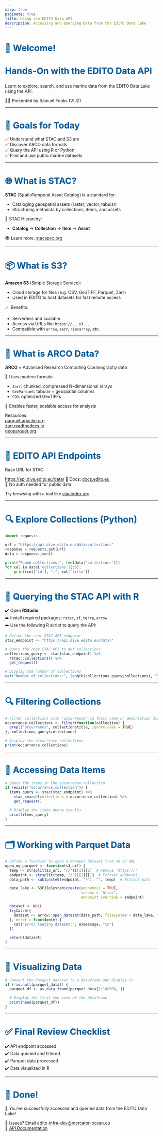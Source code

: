 ```yaml
---
marp: true
paginate: true
title: Using the EDITO Data API
description: Accessing and Querying Data from the EDITO Data Lake
---
```


<style>
/******************
Refined Digital Twin Ocean Theme with Responsive Scaling
******************/
:root {
  --background-gradient: linear-gradient(to bottom, #f0faff, #e6f7ff); /* Light ocean gradient */
  --text-color: #00264d; /* Darker blue text */
  --accent-color: #005b99; /* Deep blue accents */
  --border-color: #99ccff; /* Subtle blue border */
  --font-family: 'Lato', sans-serif; /* Modern sans-serif font */
  --icon-size: 5vw; /* Responsive icon size */
  --text-size: 3vw; /* Responsive text size */
}

section {
  background: var(--background-gradient);
  color: var(--text-color);
  font-family: var(--font-family);
  padding: 5%; /* Increased padding for larger elements */
  border-radius: 10px;
  box-shadow: 0 4px 8px rgba(0, 0, 0, 0.1);
  position: relative;
}

section::before {
  content: '';
  position: absolute;
  top: 50%;
  right: 5%;
  transform: translateY(-50%);
  background: url('./images/editoglobe.png') no-repeat center;
  background-size: 300px;
  opacity: 0.1; /* Subtle watermark */
  width: 300px;
  height: 300px;
  z-index: 0;
}

section::after {
  content: '';
  position: absolute;
  bottom: 10px;
  right: 10px;
  background: url('./images/editofish.png'), url('./images/euflag.png');
  background-repeat: no-repeat;
  background-size: 50px, 50px;
  background-position: right bottom, right 60px bottom;
  width: 100px;
  height: 100px;
  z-index: 1;
}

h1, h2, h3 {
  color: var(--accent-color);
  text-shadow: 0 1px 2px rgba(0, 0, 0, 0.2);
  z-index: 2;
  position: relative;
  font-size: var(--text-size); /* Responsive text size */
}

/******************
Reusable Scrollable Style
******************/
.scrollable {
  height: 400px; /* Adjust height as needed */
  overflow-y: auto;
  border: 1px solid var(--border-color);
  padding: 10px;
  background-color: rgba(255, 255, 255, 0.95); /* Slightly opaque white */
  border-radius: 5px;
  box-shadow: 0 2px 4px rgba(0, 0, 0, 0.1);
  z-index: 2;
  position: relative;
}

/******************
Responsive Icon and Text Styling
******************/
.icon {
  font-size: var(--icon-size); /* Responsive icon size */
  display: inline-block;
  vertical-align: middle;
}

.link-text {
  font-size: var(--text-size); /* Responsive text size */
  font-weight: bold;
  color: var(--accent-color);
}
</style>

# 🌊 Welcome!

## Hands-On with the EDITO Data API

Learn to explore, search, and use marine data from the EDITO Data Lake using the API.

👨‍🏫 Presented by Samuel Fooks (VLIZ)

---

# 🚀 Goals for Today

✅ Understand what STAC and S3 are  
✅ Discover ARCO data formats  
✅ Query the API using R or Python  
✅ Find and use public marine datasets

---

# 🌐 What is STAC?

**STAC** (SpatioTemporal Asset Catalog) is a standard for:
- Cataloging geospatial assets (raster, vector, tabular)
- Structuring metadata by collections, items, and assets

🧩 STAC Hierarchy:
- **Catalog** → **Collection** → **Item** → **Asset**

📚 Learn more: [stacspec.org](https://stacspec.org)

---

# 📦 What is S3?

**Amazon S3** (Simple Storage Service):
- Cloud storage for files (e.g. CSV, GeoTIFF, Parquet, Zarr)
- Used in EDITO to host datasets for fast remote access

🪄 Benefits:
- Serverless and scalable
- Access via URLs like `https://...s3...`
- Compatible with `arrow`, `zarr`, `rioxarray`, etc.

---

# 🧬 What is ARCO Data?

**ARCO** = Advanced Research Computing Oceanography data

🔹 Uses modern formats:
- `Zarr`: chunked, compressed N-dimensional arrays
- `GeoParquet`: tabular + geospatial columns
- `COG`: optimized GeoTIFFs

🔹 Enables faster, scalable access for analysis

Resources:  
[parquet.apache.org](https://parquet.apache.org)  
[zarr.readthedocs.io](https://zarr.readthedocs.io)  
[geoparquet.org](https://geoparquet.org)

---

# 🔗 EDITO API Endpoints

Base URL for STAC:

https://api.dive.edito.eu/data/
📖 Docs: [docs.edito.eu](https://docs.edito.eu)  
🔐 No auth needed for public data

Try browsing with a tool like [stacindex.org](https://stacindex.org)

---

# 🔍 Explore Collections (Python)

```python
import requests

url = "https://api.dive.edito.eu/data/collections"
response = requests.get(url)
data = response.json()

print("Found collections:", len(data['collections']))
for col in data['collections'][:5]:
    print(col['id'], ":", col['title'])
```

---


# 🧱 Querying the STAC API with R

✔️ Open **RStudio**  
➡️ Install required packages: `rstac`, `sf`, `terra`, `arrow`  
➡️ Use the following R script to query the API:

```r
# Define the root STAC API endpoint
stac_endpoint <- "https://api.dive.edito.eu/data/"

# Query the root STAC API to get collections
collections_query <- stac(stac_endpoint) %>%
  rstac::collections() %>%
  get_request()

# Display the number of collections
cat("Number of collections:", length(collections_query$collections), "\n")
```

---

# 🔍 Filtering Collections

```r
# Filter collections with 'occurrence' in their name or description directly
occurrence_collections <- Filter(function(collection) {
  grepl("occurrence", collection$title, ignore.case = TRUE)
}, collections_query$collections)

# Display the occurrence collections
print(occurrence_collections)
```

---

# 📂 Accessing Data Items

```r
# Query the items in the occurrence collection
if (exists("occurrence_collection")) {
  items_query <- stac(stac_endpoint) %>%
    stac_search(collections = occurrence_collection) %>%
    get_request()

  # Display the items query results
  print(items_query)
}
```

---

# 🗂️ Working with Parquet Data

```r
# Define a function to open a Parquet dataset from an S3 URL
open_my_parquet <- function(s3_url) {
  temp <- strsplit(s3_url, "//")[[1]][2]  # Remove 'https://'
  endpoint <- strsplit(temp, "/")[[1]][1]  # Extract endpoint
  data_path <- sub(paste0(endpoint, "/"), "", temp)  # Extract path

  data_lake <- S3FileSystem$create(anonymous = TRUE, 
                                   scheme = "https",
                                   endpoint_override = endpoint)

  dataset <- NULL
  tryCatch({
    dataset <- arrow::open_dataset(data_path, filesystem = data_lake, format = "parquet")
  }, error = function(e) {
    cat("Error loading dataset:", e$message, "\n")
  })

  return(dataset)
}
```

---

# 🔄 Visualizing Data

```r
# Convert the Parquet dataset to a dataframe and display it
if (!is.null(parquet_data)) {
  parquet_df <- as.data.frame(parquet_data[1:100000, ])

  # Display the first few rows of the dataframe
  print(head(parquet_df))
}
```

---

# ✅ Final Review Checklist

✔️ API endpoint accessed  
✔️ Data queried and filtered  
✔️ Parquet data processed  
✔️ Data visualized in R  

---

# 🙌 Done!

🎉 You’ve successfully accessed and queried data from the EDITO Data Lake!  

💬 Issues? Email [edito-infra-dev@mercator-ocean.eu](mailto:edito-infra-dev@mercator-ocean.eu)  
🔗 [API Documentation](https://docs.edito.eu)
